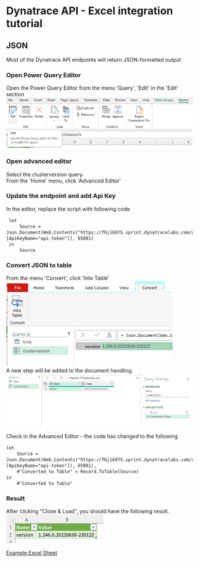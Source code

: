 # Dynatrace API - Excel integration tutorial

## JSON

Most of the Dynatrace API endpoints will return JSON-formatted output

### Open Power Query Editor 

Open the Power Query Editor from the menu 'Query', 'Edit' in the 'Edit' section  
![image](EditQuery.png)

### Open advanced editor

Select the clusterversion query.  
From the 'Home' menu, click 'Advanced Editor'  

### Update the endpoint and add Api Key

In the editor, replace the script with following code

     let
         Source = Json.Document(Web.Contents("https://fbj16975.sprint.dynatracelabs.com/api/v1/config/clusterversion",[ApiKeyName="api-token"]), 65001)
     in
         Source

### Convert JSON to table

From the menu 'Convert', click 'Into Table'  
![image](ConvertTable.png)  
A new step will be added to the document handling.  
![image](Converted.png)  

Check in the Advanced Editor - the code has changed to the following  

    let
        Source = Json.Document(Web.Contents("https://fbj16975.sprint.dynatracelabs.com/api/v1/config/clusterversion",[ApiKeyName="api-token"]), 65001),
        #"Converted to Table" = Record.ToTable(Source)
    in
        #"Converted to Table"

### Result

After clicking "Close & Load", you should have the following result.  
![image](Result.png)

[Example Excel Sheet](JSon.xlsx)
